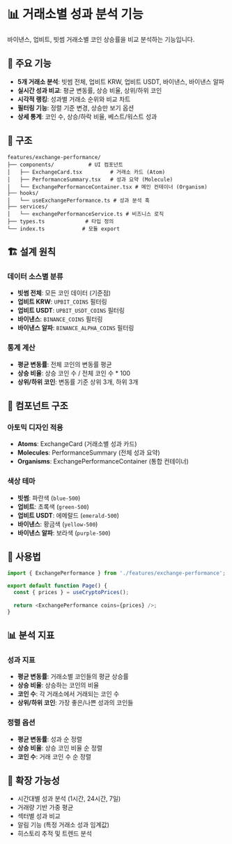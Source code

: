 # 📊 거래소별 성과 분석 기능

바이낸스, 업비트, 빗썸 거래소별 코인 상승률을 비교 분석하는 기능입니다.

## 🎯 주요 기능

- **5개 거래소 분석**: 빗썸 전체, 업비트 KRW, 업비트 USDT, 바이낸스, 바이낸스 알파
- **실시간 성과 비교**: 평균 변동률, 상승 비율, 상위/하위 코인
- **시각적 랭킹**: 성과별 거래소 순위와 비교 차트
- **필터링 기능**: 정렬 기준 변경, 상승만 보기 옵션
- **상세 통계**: 코인 수, 상승/하락 비율, 베스트/워스트 성과

## 📁 구조

```
features/exchange-performance/
├── components/           # UI 컴포넌트
│   ├── ExchangeCard.tsx         # 거래소 카드 (Atom)
│   ├── PerformanceSummary.tsx   # 성과 요약 (Molecule)
│   └── ExchangePerformanceContainer.tsx # 메인 컨테이너 (Organism)
├── hooks/
│   └── useExchangePerformance.ts # 성과 분석 훅
├── services/
│   └── exchangePerformanceService.ts # 비즈니스 로직
├── types.ts             # 타입 정의
└── index.ts            # 모듈 export
```

## 🏗️ 설계 원칙

### 데이터 소스별 분류
- **빗썸 전체**: 모든 코인 데이터 (기준점)
- **업비트 KRW**: `UPBIT_COINS` 필터링
- **업비트 USDT**: `UPBIT_USDT_COINS` 필터링
- **바이낸스**: `BINANCE_COINS` 필터링
- **바이낸스 알파**: `BINANCE_ALPHA_COINS` 필터링

### 통계 계산
- **평균 변동률**: 전체 코인의 변동률 평균
- **상승 비율**: 상승 코인 수 / 전체 코인 수 * 100
- **상위/하위 코인**: 변동률 기준 상위 3개, 하위 3개

## 🎨 컴포넌트 구조

### 아토믹 디자인 적용
- **Atoms**: ExchangeCard (거래소별 성과 카드)
- **Molecules**: PerformanceSummary (전체 성과 요약)
- **Organisms**: ExchangePerformanceContainer (통합 컨테이너)

### 색상 테마
- **빗썸**: 파란색 (`blue-500`)
- **업비트**: 초록색 (`green-500`)
- **업비트 USDT**: 에메랄드 (`emerald-500`)
- **바이낸스**: 황금색 (`yellow-500`)
- **바이낸스 알파**: 보라색 (`purple-500`)

## 🚀 사용법

```typescript
import { ExchangePerformance } from './features/exchange-performance';

export default function Page() {
  const { prices } = useCryptoPrices();
  
  return <ExchangePerformance coins={prices} />;
}
```

## 📊 분석 지표

### 성과 지표
- **평균 변동률**: 거래소별 코인들의 평균 상승률
- **상승 비율**: 상승하는 코인의 비율
- **코인 수**: 각 거래소에서 거래되는 코인 수
- **상위/하위 코인**: 가장 좋은/나쁜 성과의 코인들

### 정렬 옵션
- **평균 변동률**: 성과 순 정렬
- **상승 비율**: 상승 코인 비율 순 정렬
- **코인 수**: 거래 코인 수 순 정렬

## 🔧 확장 가능성

- 시간대별 성과 분석 (1시간, 24시간, 7일)
- 거래량 기반 가중 평균
- 섹터별 성과 비교
- 알림 기능 (특정 거래소 성과 임계값)
- 히스토리 추적 및 트렌드 분석
